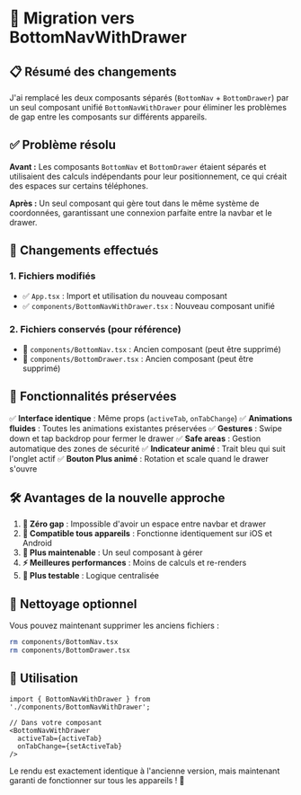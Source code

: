 # 🔄 Migration vers BottomNavWithDrawer

## 📋 Résumé des changements

J'ai remplacé les deux composants séparés (`BottomNav` + `BottomDrawer`) par un seul composant unifié `BottomNavWithDrawer` pour éliminer les problèmes de gap entre les composants sur différents appareils.

## ✅ Problème résolu

**Avant :** Les composants `BottomNav` et `BottomDrawer` étaient séparés et utilisaient des calculs indépendants pour leur positionnement, ce qui créait des espaces sur certains téléphones.

**Après :** Un seul composant qui gère tout dans le même système de coordonnées, garantissant une connexion parfaite entre la navbar et le drawer.

## 🔄 Changements effectués

### 1. Fichiers modifiés
- ✅ `App.tsx` : Import et utilisation du nouveau composant
- ✅ `components/BottomNavWithDrawer.tsx` : Nouveau composant unifié

### 2. Fichiers conservés (pour référence)
- 📂 `components/BottomNav.tsx` : Ancien composant (peut être supprimé)
- 📂 `components/BottomDrawer.tsx` : Ancien composant (peut être supprimé)

## 🎯 Fonctionnalités préservées

✅ **Interface identique** : Même props (`activeTab`, `onTabChange`)
✅ **Animations fluides** : Toutes les animations existantes préservées
✅ **Gestures** : Swipe down et tap backdrop pour fermer le drawer
✅ **Safe areas** : Gestion automatique des zones de sécurité
✅ **Indicateur animé** : Trait bleu qui suit l'onglet actif
✅ **Bouton Plus animé** : Rotation et scale quand le drawer s'ouvre

## 🛠️ Avantages de la nouvelle approche

1. **🎯 Zéro gap** : Impossible d'avoir un espace entre navbar et drawer
2. **📱 Compatible tous appareils** : Fonctionne identiquement sur iOS et Android
3. **🔧 Plus maintenable** : Un seul composant à gérer
4. **⚡ Meilleures performances** : Moins de calculs et re-renders
5. **🧪 Plus testable** : Logique centralisée

## 🧹 Nettoyage optionnel

Vous pouvez maintenant supprimer les anciens fichiers :
```bash
rm components/BottomNav.tsx
rm components/BottomDrawer.tsx
```

## 🔧 Utilisation

```tsx
import { BottomNavWithDrawer } from './components/BottomNavWithDrawer';

// Dans votre composant
<BottomNavWithDrawer 
  activeTab={activeTab} 
  onTabChange={setActiveTab} 
/>
```

Le rendu est exactement identique à l'ancienne version, mais maintenant garanti de fonctionner sur tous les appareils ! 🎉 